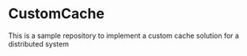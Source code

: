 # CustomCache
This is a sample repository to implement a custom cache solution for a distributed system
